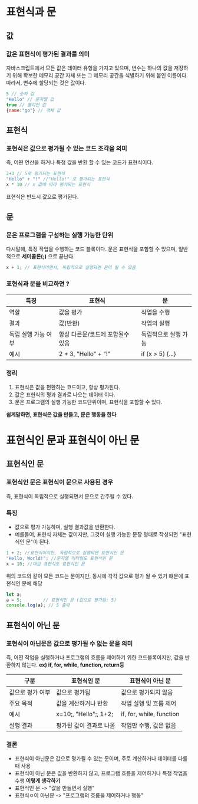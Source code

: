 # 표현식과 문
## 값
### 값은 표현식이 평가된 결과를 의미
자바스크립트에서 모든 값은 데이터 유형을 가지고 있으며, 변수는 하나의 값을 저장하기 위해 확보한 메모리 공간 자체 또는 그 메모리 공간을 식별하기 위해 붙인 이름이다.
따라서, 변수에 할당되는 것은 값이다.
```js
5 // 숫자 값
"Hello" // 문자열 값
true // 불리언 값
{name:"go"} // 객체 값
```

## 표현식
### 표현식은 값으로 평가될 수 있는 코드 조각을 의미
즉, 어떤 연산을 하거나 특정 값을 반환 할 수 있는 코드가 표현식이다.
```js
2+3 // 5로 평가되는 표현식
"Hello" + "!" //"Hello!" 로 평가되는 표현식
x * 10 // x 값에 따라 평가되는 표현식
```
표현식은 반드시 값으로 평가된다.

## 문
### 문은 프로그램을 구성하는 실행 가능한 단위
다시말해, 특정 작업을 수행하는 코드 블록이다.
문은 표현식을 포함할 수 있으며, 일반적으로 **세미콜론(;)** 으로 끝난다.
```js
x + 1; // 표현식이면서, 독립적으로 실행되면 문이 될 수 있음
```

### 표현식과 문을 비교하면 ? 
|특징|표현식|문|
|------|---|---|
|역할|값을 평가|작업을 수행|
|결과|값(반환)|작업의 실행|
|독립 실행 가능 여부|항상 다른문/코드에 포함될수 있음|독립적으로 실행 가능|
|예시|2 + 3, "Hello" + "!"|if (x > 5) {...}|

### 정리
1. 표현식은 값을 편환하는 코드이고, 항상 평가된다.
2. 값은 표현식의 평과 결과로 나오는 데이터 이다.
3. 문은 프로그램의 실행 가능한 코드단위이며, 표현식을 포함할 수 있다.

**쉽게말하면, 표현식은 값을 만들고, 문은 행동을 한다**

# 표현식인 문과 표현식이 아닌 문
## 표현식인 문
### 표현식인 문은 표현식이 문으로 사용된 경우
즉, 표현식이 독립적으로 실행되면서 문으로 간주될 수 있다.
### 특징
- 값으로 평가 가능하며, 실행 결과값을 반환한다.
- 예를들어, 표현식 자체는 값이지만, 그것이 실행 가능한 문장 형태로 작성되면 "표현식인 문"이 된다.
```js
1 + 2; //표현식이지만, 독립적으로 실행되면 표현식인 문
"Hello, World!"; //문자열 리터럴도 표현식인 문
x = 10; //대입 표현식도 표현식인 문
```
위의 코드와 같이 모든 코드는 문이지만, 동시에 각각 값으로 평가 될 수 있기 떄문에 표현식인 문에 해당
```js
let a;
a = 5;        // 표현식인 문 (값으로 평가됨: 5)
console.log(a); // 5 출력
```
## 표현식이 아닌 문
### 표현식이 아닌문은 값으로 평가될 수 없는 문을 의미
즉, 어떤 작업을 실행하거나 프로그램의 흐름을 제어하기 위한 코드블록이지만, 값을 반환하지 않는다.
**ex) if, for, while, function, return등**

|구분|표현식인 문|표현식이 아닌 문|
|-----|---|---|
|값으로 평가 여부| 값으로 평가됨|값으로 평가되지 않음|
|주요 목적|값을 계산하거나 반환| 작업 실행 및 흐름 제어|
|예시|x=10;, "Hello";, 1+2;|if, for, while, function|
|실행 결과|평가된 값이 결과로 나옴|작업만 수행, 값은 없음|
### 결론
- 표현식이 아닌문은 값으로 평가될 수 있는 문이며, 주로 계산하거나 데이터를 다룰때 사용
- 표현식이 아닌 문은 값을 반환하지 않고, 프로그램 흐름을 제어하거나 특정 작업을 수행
**이렇게 생각하기**
- 표현식인 문 -> "값을 만들면서 실행"
- 표현식ㅇ이 아닌문 -> "프로그램의 흐름을 제어하거나 행동"